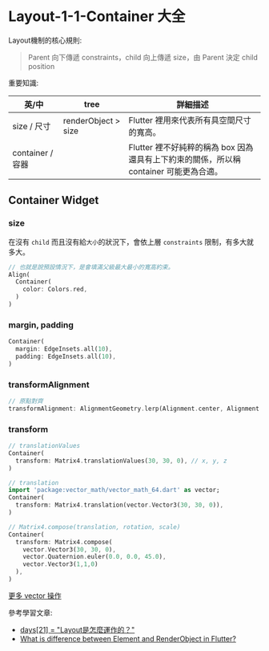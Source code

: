 # Layout-1-1-Container 大全

Layout機制的核心規則: 
> Parent 向下傳遞 constraints，child 向上傳遞 size，由 Parent 決定 child position

重要知識:

| 英/中                    | tree                                | 詳細描述                                                    |
|------------------------|-------------------------------------|---------------------------------------------------------|
| size / 尺寸              | renderObject > size | Flutter 裡用來代表所有具空間尺寸的寬高。                                |
| container / 容器         |                                     | Flutter 裡不好純粹的稱為 box 因為還具有上下約束的關係，所以稱 container 可能更為合適。 |
                                
## Container Widget

### size

在沒有 `child` 而且沒有給`大小`的狀況下，會依上層 `constraints` 限制，有多大就多大。
```dart
// 也就是說預設情況下，是會填滿父級最大最小的寬高約束。
Align(
  Container(
    color: Colors.red,
  )
)
```

### margin, padding
```dart
Container(
  margin: EdgeInsets.all(10),
  padding: EdgeInsets.all(10),
)
```

### transformAlignment
```dart
// 原點對齊
transformAlignment: AlignmentGeometry.lerp(Alignment.center, Alignment.center, 0.0),
```

### transform
```dart
// translationValues
Container(
  transform: Matrix4.translationValues(30, 30, 0), // x, y, z
)
```
```dart
// translation
import 'package:vector_math/vector_math_64.dart' as vector;
Container(
  transform: Matrix4.translation(vector.Vector3(30, 30, 0)),
)
```
```dart
// Matrix4.compose(translation, rotation, scale)
Container(
  transform: Matrix4.compose(
    vector.Vector3(30, 30, 0),
    vector.Quaternion.euler(0.0, 0.0, 45.0),
    vector.Vector3(1,1,0)
  ),
)
```
[更多 vector 操作](https://api.flutter.dev/flutter/vector_math/vector_math-library.html)

參考學習文章:
- [days[21] = "Layout是怎麼運作的？"](https://ithelp.ithome.com.tw/articles/10242088)
- [What is difference between Element and RenderObject in Flutter?
](https://stackoverflow.com/questions/64073264/what-is-difference-between-element-and-renderobject-in-flutter)
